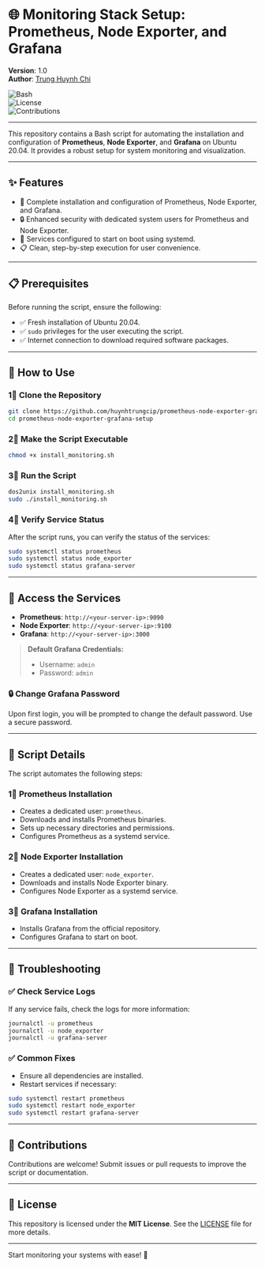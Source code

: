 # 🌐 Monitoring Stack Setup: Prometheus, Node Exporter, and Grafana  

**Version**: 1.0  
**Author**: [Trung Huynh Chi](https://www.linkedin.com/in/trung-huynh-chi-pc01/)  

![Bash](https://img.shields.io/badge/Script-Bash-blue)  
![License](https://img.shields.io/badge/License-MIT-green)  
![Contributions](https://img.shields.io/badge/Contributions-Welcome-orange)  

---

This repository contains a Bash script for automating the installation and configuration of **Prometheus**, **Node Exporter**, and **Grafana** on Ubuntu 20.04. It provides a robust setup for system monitoring and visualization.

---

## ✨ Features  

- 🚀 Complete installation and configuration of Prometheus, Node Exporter, and Grafana.  
- 🔒 Enhanced security with dedicated system users for Prometheus and Node Exporter.  
- 🔄 Services configured to start on boot using systemd.  
- 📋 Clean, step-by-step execution for user convenience.  

---

## 📋 Prerequisites  

Before running the script, ensure the following:  

- ✅ Fresh installation of Ubuntu 20.04.  
- ✅ `sudo` privileges for the user executing the script.  
- ✅ Internet connection to download required software packages.  

---

## 🚰 How to Use  

### 1⃣ Clone the Repository  

```bash  
git clone https://github.com/huynhtrungcip/prometheus-node-exporter-grafana-setup.git  
cd prometheus-node-exporter-grafana-setup  
```  

### 2⃣ Make the Script Executable  

```bash  
chmod +x install_monitoring.sh  
```  

### 3⃣ Run the Script  

```bash  
dos2unix install_monitoring.sh  
sudo ./install_monitoring.sh  
```  

### 4⃣ Verify Service Status  

After the script runs, you can verify the status of the services:  

```bash  
sudo systemctl status prometheus  
sudo systemctl status node_exporter  
sudo systemctl status grafana-server  
```  

---

## 🔅 Access the Services  

- **Prometheus**: `http://<your-server-ip>:9090`  
- **Node Exporter**: `http://<your-server-ip>:9100`  
- **Grafana**: `http://<your-server-ip>:3000`  

> **Default Grafana Credentials:**  
> - Username: `admin`  
> - Password: `admin`  

### 🔒 Change Grafana Password  

Upon first login, you will be prompted to change the default password. Use a secure password.  

---

## 📂 Script Details  

The script automates the following steps:  

### 1⃣ **Prometheus Installation**  

- Creates a dedicated user: `prometheus`.  
- Downloads and installs Prometheus binaries.  
- Sets up necessary directories and permissions.  
- Configures Prometheus as a systemd service.  

### 2⃣ **Node Exporter Installation**  

- Creates a dedicated user: `node_exporter`.  
- Downloads and installs Node Exporter binary.  
- Configures Node Exporter as a systemd service.  

### 3⃣ **Grafana Installation**  

- Installs Grafana from the official repository.  
- Configures Grafana to start on boot.  

---

## 🛑 Troubleshooting  

### ✅ Check Service Logs  

If any service fails, check the logs for more information:  

```bash  
journalctl -u prometheus  
journalctl -u node_exporter  
journalctl -u grafana-server  
```  

### ✅ Common Fixes  

- Ensure all dependencies are installed.  
- Restart services if necessary:  

```bash  
sudo systemctl restart prometheus  
sudo systemctl restart node_exporter  
sudo systemctl restart grafana-server  
```  

---

## 🤝 Contributions  

Contributions are welcome! Submit issues or pull requests to improve the script or documentation.  

---

## 📜 License  

This repository is licensed under the **MIT License**. See the [LICENSE](LICENSE) file for more details.  

---  

Start monitoring your systems with ease! 🚀
